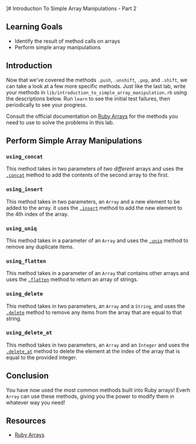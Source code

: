 ]# Introduction To Simple Array Manipulations - Part 2

## Learning Goals

- Identify the result of method calls on arrays
- Perform simple array manipulations

## Introduction

Now that we've covered the methods `.push`, `.unshift`, `.pop`, and `.shift`, we
can take a look at a few more specific methods. Just like the last lab, write
your methods in `lib/introduction_to_simple_array_manipulation.rb` using the descriptions below. Run `learn` to see the initial test failures, then periodically to see your progress.

Consult the official documentation on
[Ruby Arrays](https://ruby-doc.org/core-2.2.0/Array.html) for the methods you
need to use to solve the problems in this lab.

## Perform Simple Array Manipulations

### `using_concat`

This method takes in two parameters of _two different_ arrays and uses the
[`.concat`][concat] method to add the contents of the second array to the first.

### `using_insert`

This method takes in two parameters, an `Array` and a new element to be added to
the array. it uses the [`.insert`][insert] method to add the new element to the 4th index
of the array.

### `using_uniq`

This method takes in a parameter of an `Array` and uses the [`.uniq`][uniq] method to
remove any duplicate items.

### `using_flatten`

This method takes in a parameter of an `Array` that contains other arrays and
uses the [`.flatten`][flatten] method to return an array of strings.

### `using_delete`

This method takes in two parameters, an `Array` and a `String`, and uses the
[`.delete`][delete] method to remove any items from the array that are equal to that
string.

### `using_delete_at`

This method takes in two parameters, an `Array` and an `Integer` and uses the
[`.delete_at`][delete_at] method to delete the element at the index of the array
that is equal to the provided integer.

## Conclusion

You have now used the most common methods built into Ruby arrays! Everh `Array`
can use these methods, giving you the power to modify them in whatever way you
need!

## Resources

* [Ruby Arrays](https://ruby-doc.org/core-2.2.0/Array.html)

[concat]: https://ruby-doc.org/core-2.5.0/Array.html#method-i-concat
[insert]: https://ruby-doc.org/core-2.5.0/Array.html#method-i-insert
[uniq]: https://ruby-doc.org/core-2.5.0/Array.html#method-i-uniq
[flatten]: https://ruby-doc.org/core-2.5.0/Array.html#method-i-flatten
[delete]: https://ruby-doc.org/core-2.5.0/Array.html#method-i-delete
[delete_at]: https://ruby-doc.org/core-2.5.0/Array.html#method-i-delete_at